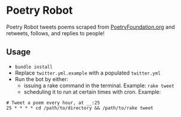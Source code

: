 # Poetry Robot

Poetry Robot tweets poems scraped from [PoetryFoundation.org](http://poetryfoundation.org) and retweets, follows, and replies to people!

## Usage

- `bundle install`
- Replace `twitter.yml.example` with a populated `twitter.yml`
- Run the bot by either:
  - issuing a rake command in the terminal. Example: `rake tweet`
  - scheduling it to run at certain times with cron. Example:

```
# Tweet a poem every hour, at __:25
25 * * * * cd /path/to/directory && /path/to/rake tweet
```

